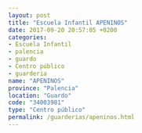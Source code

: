 ```yaml
---
layout: post
title: "Escuela Infantil APENINOS"
date: 2017-09-20 20:57:05 +0200
categories:
- Escuela Infantil
- palencia
- guardo
- Centro público
- guarderia
name: "APENINOS"
province: "Palencia"
location: "Guardo"
code: "34003981"
type: "Centro público"
permalink: /guarderias/apeninos.html
---
```


